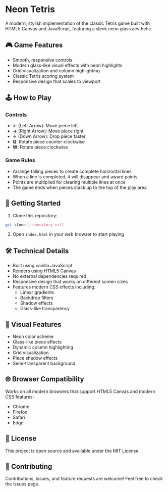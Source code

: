 # Neon Tetris

A modern, stylish implementation of the classic Tetris game built with HTML5 Canvas and JavaScript, featuring a sleek neon glass aesthetic.

## 🎮 Game Features

- Smooth, responsive controls
- Modern glass-like visual effects with neon highlights
- Grid visualization and column highlighting
- Classic Tetris scoring system
- Responsive design that scales to viewport

## 🕹️ How to Play

### Controls
- **←** (Left Arrow): Move piece left
- **→** (Right Arrow): Move piece right
- **↓** (Down Arrow): Drop piece faster
- **Q**: Rotate piece counter-clockwise
- **W**: Rotate piece clockwise

### Game Rules
- Arrange falling pieces to create complete horizontal lines
- When a line is completed, it will disappear and award points
- Points are multiplied for clearing multiple lines at once
- The game ends when pieces stack up to the top of the play area

## 🚀 Getting Started

1. Clone this repository:
```bash
git clone [repository-url]
```
2. Open `index.html` in your web browser to start playing

## 🛠️ Technical Details

- Built using vanilla JavaScript
- Renders using HTML5 Canvas
- No external dependencies required
- Responsive design that works on different screen sizes
- Features modern CSS effects including:
  - Linear gradients
  - Backdrop filters
  - Shadow effects
  - Glass-like transparency

## 🎨 Visual Features

- Neon color scheme
- Glass-like piece effects
- Dynamic column highlighting
- Grid visualization
- Piece shadow effects
- Semi-transparent background

## 🌐 Browser Compatibility

Works on all modern browsers that support HTML5 Canvas and modern CSS features:
- Chrome
- Firefox
- Safari
- Edge

## 📝 License

This project is open source and available under the MIT License.

## 🤝 Contributing

Contributions, issues, and feature requests are welcome! Feel free to check the issues page.
